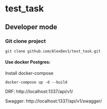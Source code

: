 # test_task
## Developer mode


### Git clone project
```
git clone github.com/AlexDev1/test_task.git
```
#### Use docker Postgres:
Install docker-compose 
```
docker-compose up -d --build 
```

DRF: http://localhost:1337/api/v1/

Swagger: http://localhost:1337/api/v1/swagger/
